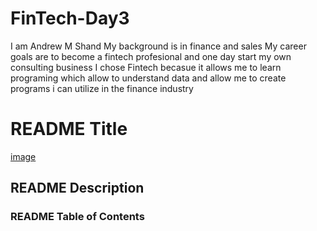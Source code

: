 # FinTech-Day3
I am Andrew M Shand
My background is in finance and sales
My career goals are to become a fintech profesional and one day start my own consulting business
I chose Fintech becasue it allows me to learn programing which allow to understand data and allow me to create programs i can utilize in the finance industry

# README Title
[image](https://images.app.goo.gl/uvPFFVfEDVpLJ4qX7)
## README Description
### README Table of Contents

